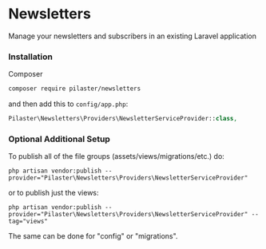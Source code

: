 # Newsletters

Manage your newsletters and subscribers in an existing Laravel application


### Installation

Composer

```bash
composer require pilaster/newsletters
```

and then add this to `config/app.php`:

```php
Pilaster\Newsletters\Providers\NewsletterServiceProvider::class,
```

### Optional Additional Setup

To publish all of the file groups (assets/views/migrations/etc.) do:

```
php artisan vendor:publish --provider="Pilaster\Newsletters\Providers\NewsletterServiceProvider"
```

or to publish just the views:

```
php artisan vendor:publish --provider="Pilaster\Newsletters\Providers\NewsletterServiceProvider" --tag="views"
```

The same can be done for "config" or "migrations".
